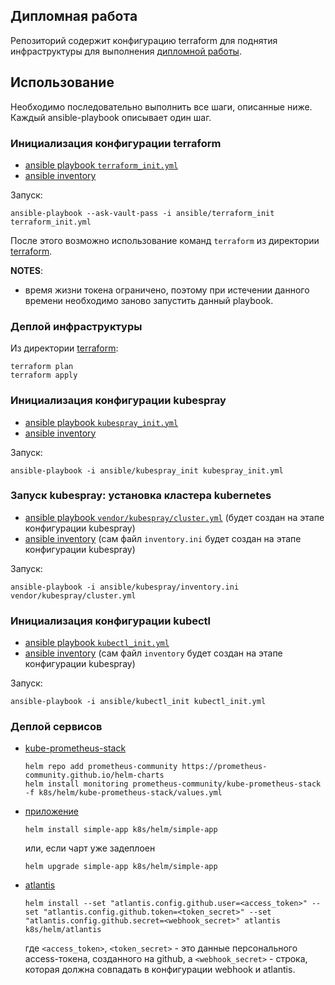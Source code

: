 ## Дипломная работа

Репозиторий содержит конфигурацию terraform для поднятия инфраструктуры для выполнения [дипломной работы](https://github.com/Dannecron/netology-devops/blob/main/src/graduate_work/readme.md).

## Использование

Необходимо последовательно выполнить все шаги, описанные ниже. Каждый ansible-playbook описывает один шаг.

### Инициализация конфигурации terraform

* [ansible playbook `terraform_init.yml`](/terraform_init.yml)
* [ansible inventory](/ansible/terraform_init)

Запуск:

```shell
ansible-playbook --ask-vault-pass -i ansible/terraform_init terraform_init.yml
```

После этого возможно использование команд `terraform` из директории [terraform](/terraform).

__NOTES__:
* время жизни токена ограничено, поэтому при истечении данного времени необходимо заново запустить данный playbook.

### Деплой инфраструктуры

Из директории [terraform](./terraform):

```shell
terraform plan
terraform apply
```

### Инициализация конфигурации kubespray

* [ansible playbook `kubespray_init.yml`](/kubespray_init.yml)
* [ansible inventory](/ansible/kubespray_init)

Запуск:

```shell
ansible-playbook -i ansible/kubespray_init kubespray_init.yml
```

### Запуск kubespray: установка кластера kubernetes

* [ansible playbook `vendor/kubespray/cluster.yml`](/vendor/kubespray/cluster.yml) (будет создан на этапе конфигурации kubespray)
* [ansible inventory](/ansible/kubespray) (сам файл `inventory.ini` будет создан на этапе конфигурации kubespray)

Запуск:

```shell
ansible-playbook -i ansible/kubespray/inventory.ini vendor/kubespray/cluster.yml
```

### Инициализация конфигурации kubectl

* [ansible playbook `kubectl_init.yml`](/kubectl_init.yml)
* [ansible inventory](/ansible/kubectl_init) (сам файл `inventory` будет создан на этапе конфигурации kubespray)

Запуск:

```shell
ansible-playbook -i ansible/kubectl_init kubectl_init.yml
```

### Деплой сервисов

* [kube-prometheus-stack](https://artifacthub.io/packages/helm/prometheus-community/kube-prometheus-stack)

    ```shell
    helm repo add prometheus-community https://prometheus-community.github.io/helm-charts
    helm install monitoring prometheus-community/kube-prometheus-stack -f k8s/helm/kube-prometheus-stack/values.yml
    ```
* [приложение](https://github.com/Dannecron/parcel-example-neko)

    ```shell
    helm install simple-app k8s/helm/simple-app
    ```
    или, если чарт уже задеплоен
    ```shell
    helm upgrade simple-app k8s/helm/simple-app
    ```
* [atlantis](https://www.runatlantis.io)

    ```shell
    helm install --set "atlantis.config.github.user=<access_token>" --set "atlantis.config.github.token=<token_secret>" --set "atlantis.config.github.secret=<webhook_secret>" atlantis k8s/helm/atlantis
    ```
  
    где `<access_token>`, `<token_secret>` - это данные персонального access-токена, созданного на github,
    а `<webhook_secret>` - строка, которая должна совпадать в конфигурации webhook и atlantis.
